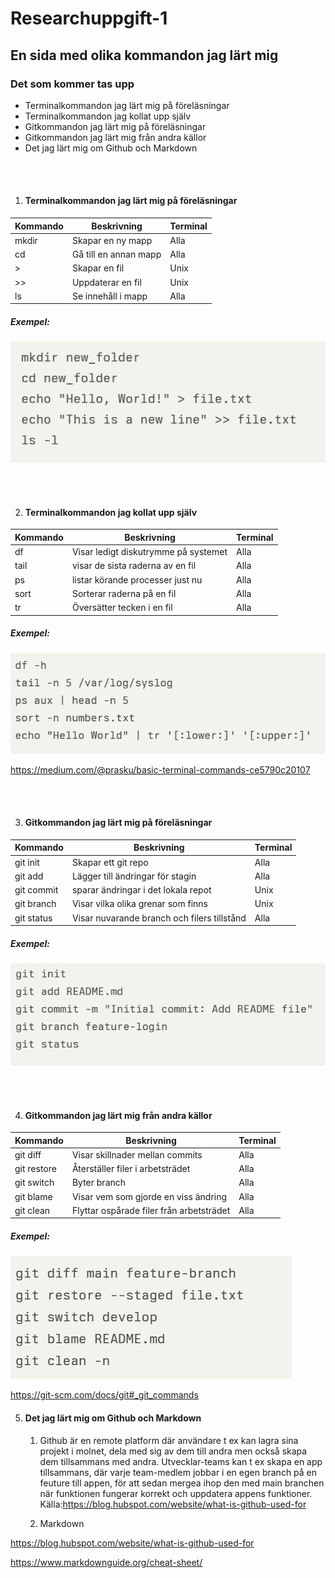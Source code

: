 # Researchuppgift-1
## En sida med olika kommandon jag lärt mig
### Det som kommer tas upp
- Terminalkommandon jag lärt mig på föreläsningar
- Terminalkommandon jag kollat upp själv
- Gitkommandon jag lärt mig på föreläsningar
- Gitkommandon jag lärt mig från andra källor
- Det jag lärt mig om Github och Markdown
 
 <br><br>
 
 1. #### Terminalkommandon jag lärt mig på föreläsningar
| Kommando | Beskrivning | Terminal |
| --- | --- | --- |
| mkdir | Skapar en ny mapp | Alla |
| cd | Gå till en annan mapp | Alla |
| > | Skapar en fil | Unix |
| >> | Uppdaterar en fil  | Unix |
| ls | Se innehåll i mapp | Alla |

##### Exempel:

![Bild med kommandoexempel](/images/commands_1.png)

<br><br>

2. #### Terminalkommandon jag kollat upp själv
| Kommando | Beskrivning | Terminal |
| --- | --- | --- |
| df | Visar ledigt diskutrymme på systemet | Alla |
| tail | visar de sista raderna av en fil | Alla |
| ps | listar körande processer just nu | Alla |
| sort | Sorterar raderna på en fil  | Alla |
| tr | Översätter tecken i en fil | Alla |

##### Exempel:

![Bild med kommandoexempel](/images/commands_2.png)

https://medium.com/@prasku/basic-terminal-commands-ce5790c20107

<br><br>

3. #### Gitkommandon jag lärt mig på föreläsningar
| Kommando | Beskrivning | Terminal |
| --- | --- | --- |
| git init | Skapar ett git repo | Alla |
| git add | Lägger till ändringar för stagin | Alla |
| git commit | sparar ändringar i det lokala repot | Unix |
| git branch | Visar vilka olika grenar som finns  | Unix |
| git status | Visar nuvarande branch och filers tillstånd  | Alla |

##### Exempel:

![Bild med kommandoexempel](/images/commands_3.png)

<br><br>

4. #### Gitkommandon jag lärt mig från andra källor
| Kommando | Beskrivning | Terminal |
| --- | --- | --- |
| git diff | Visar skillnader mellan commits | Alla |
| git restore | Återställer filer i arbetsträdet | Alla |
| git switch | Byter branch | Alla |
| git blame | Visar vem som gjorde en viss ändring | Alla |
| git clean | Flyttar ospårade filer från arbetsträdet | Alla |

##### Exempel:

![Bild med kommandoexempel](/images/commands_4.png)

https://git-scm.com/docs/git#_git_commands

5.  #### Det jag lärt mig om Github och Markdown
    1.  Github är en remote platform där användare t ex kan lagra sina projekt i molnet, dela med sig av dem till andra men också skapa dem tillsammans med andra. Utvecklar-teams kan t ex skapa en app tillsammans, där varje team-medlem jobbar i en egen branch på en feuture till appen, för att sedan mergea ihop den med main branchen när funktionen fungerar korrekt och uppdatera appens funktioner.
    Källa:https://blog.hubspot.com/website/what-is-github-used-for
    
    2. Markdown

https://blog.hubspot.com/website/what-is-github-used-for

https://www.markdownguide.org/cheat-sheet/


[^1]: https://www.markdownguide.org/cheat-sheet/